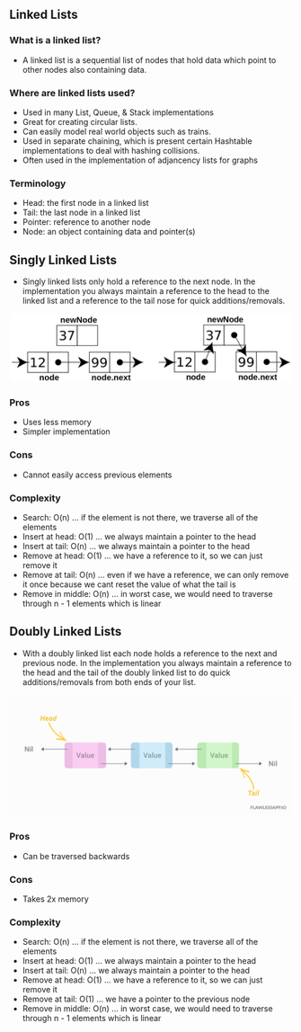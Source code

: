 ## Linked Lists

### What is a linked list?
- A linked list is a sequential list of nodes that hold data which point to other nodes also containing data.

### Where are linked lists used?
- Used in many List, Queue, & Stack implementations
- Great for creating circular lists.
- Can easily model real world objects such as trains.
- Used in separate chaining, which is present certain Hashtable implementations to deal with hashing collisions.
- Often used in the implementation of adjancency lists for graphs

### Terminology
- Head: the first node in a linked list
- Tail: the last node in a linked list
- Pointer: reference to another node
- Node: an object containing data and pointer(s)

## Singly Linked Lists
- Singly linked lists only hold a reference to the next node. In the implementation you always maintain a reference to the head to the linked list and a reference to the tail nose for quick additions/removals.

![Compare Algorithms](images/linkedlist.png)

### Pros
- Uses less memory
- Simpler implementation

### Cons
- Cannot easily access previous elements

### Complexity
- Search: O(n) ... if the element is not there, we traverse all of the elements
- Insert at head: O(1) ... we always maintain a pointer to the head
- Insert at tail: O(n) ... we always maintain a pointer to the head
- Remove at head: O(1) ... we have a reference to it, so we can just remove it
- Remove at tail: O(n) ... even if we have a reference, we can only remove it once because we cant reset the value of what the tail is
- Remove in middle: O(n) ... in worst case, we would need to traverse through n - 1 elements which is linear

## Doubly Linked Lists
- With a doubly linked list each node holds a reference to the next and previous node. In the implementation you always maintain a reference to the head and the tail of the doubly linked list to do quick additions/removals from both ends of your list.

![Compare Algorithms](images/doublylinked.png)

### Pros
- Can be traversed backwards

### Cons
- Takes 2x memory

### Complexity
- Search: O(n) ... if the element is not there, we traverse all of the elements
- Insert at head: O(1) ... we always maintain a pointer to the head
- Insert at tail: O(n) ... we always maintain a pointer to the head
- Remove at head: O(1) ... we have a reference to it, so we can just remove it
- Remove at tail: O(1) ... we have a pointer to the previous node
- Remove in middle: O(n) ... in worst case, we would need to traverse through n - 1 elements which is linear
